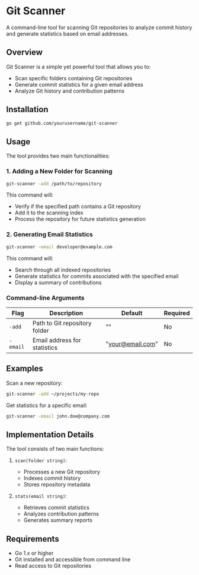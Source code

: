 # Git Scanner

A command-line tool for scanning Git repositories to analyze commit history and generate statistics based on email addresses.

## Overview

Git Scanner is a simple yet powerful tool that allows you to:
- Scan specific folders containing Git repositories
- Generate commit statistics for a given email address
- Analyze Git history and contribution patterns

## Installation

```bash
go get github.com/yourusername/git-scanner
```

## Usage

The tool provides two main functionalities:

### 1. Adding a New Folder for Scanning

```bash
git-scanner -add /path/to/repository
```

This command will:
- Verify if the specified path contains a Git repository
- Add it to the scanning index
- Process the repository for future statistics generation

### 2. Generating Email Statistics

```bash
git-scanner -email developer@example.com
```

This command will:
- Search through all indexed repositories
- Generate statistics for commits associated with the specified email
- Display a summary of contributions

### Command-line Arguments

| Flag    | Description                     | Default          | Required |
|---------|--------------------------------|------------------|----------|
| `-add`  | Path to Git repository folder  | ""              | No       |
| `-email`| Email address for statistics   | "your@email.com"| No       |

## Examples

Scan a new repository:
```bash
git-scanner -add ~/projects/my-repo
```

Get statistics for a specific email:
```bash
git-scanner -email john.doe@company.com
```

## Implementation Details

The tool consists of two main functions:

1. `scan(folder string)`: 
   - Processes a new Git repository
   - Indexes commit history
   - Stores repository metadata

2. `stats(email string)`:
   - Retrieves commit statistics
   - Analyzes contribution patterns
   - Generates summary reports

## Requirements

- Go 1.x or higher
- Git installed and accessible from command line
- Read access to Git repositories

